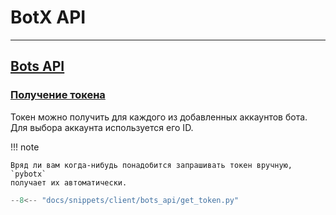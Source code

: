 # BotX API

---

## [Bots API](https://hackmd.ccsteam.ru/s/E9MPeOxjP#Bots-API)

### [Получение токена](https://hackmd.ccsteam.ru/s/E9MPeOxjP#%D0%9F%D0%BE%D0%BB%D1%83%D1%87%D0%B5%D0%BD%D0%B8%D0%B5-%D1%82%D0%BE%D0%BA%D0%B5%D0%BD%D0%B0)

Токен можно получить для каждого из добавленных аккаунтов бота. Для выбора аккаунта
используется его ID.

!!! note

    Вряд ли вам когда-нибудь понадобится запрашивать токен вручную, `pybotx`
    получает их автоматически.

``` py
--8<-- "docs/snippets/client/bots_api/get_token.py"
```
